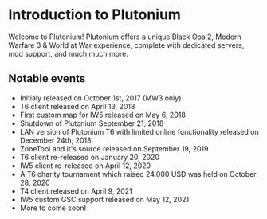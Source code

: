 # Introduction to Plutonium

Welcome to Plutonium! Plutonium offers a unique Black Ops 2, Modern Warfare 3 & World at War experience, complete with dedicated servers, mod support, and much much more.

## Notable events

* Initialy released on October 1st, 2017 (MW3 only)
* T6 client released on April 13, 2018
* First custom map for IW5 released on May 6, 2018
* Shutdown of Plutonium September 21, 2018
* LAN version of Plutonium T6 with limited online functionality released on December 24th, 2018
* ZoneTool and it's source released on September 19, 2019
* T6 client re-released on January 20, 2020
* IW5 client re-released on April 12, 2020
* A T6 charity tournament which raised 24.000 USD was held on October 28, 2020
* T4 client released on April 9, 2021
* IW5 custom GSC support released on May 12, 2021
* More to come soon!